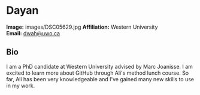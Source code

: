 # Dayan
**Image:** images/DSC05629.jpg 
**Affiliation:** Western University  
**Email:** dwah@uwo.ca
## Bio
I am a PhD candidate at Western University advised by Marc Joanisse. I am excited to learn more about GitHub through Ali's method lunch course. So far, Ali has been very knowledgeable and I've gained many new skills to use in my work.

